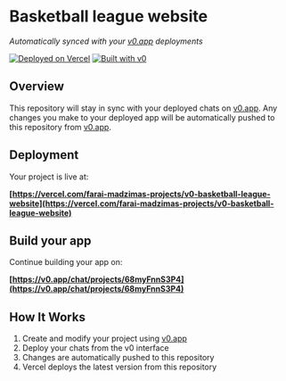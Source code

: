 # Basketball league website

*Automatically synced with your [v0.app](https://v0.app) deployments*

[![Deployed on Vercel](https://img.shields.io/badge/Deployed%20on-Vercel-black?style=for-the-badge&logo=vercel)](https://vercel.com/farai-madzimas-projects/v0-basketball-league-website)
[![Built with v0](https://img.shields.io/badge/Built%20with-v0.app-black?style=for-the-badge)](https://v0.app/chat/projects/68myFnnS3P4)

## Overview

This repository will stay in sync with your deployed chats on [v0.app](https://v0.app).
Any changes you make to your deployed app will be automatically pushed to this repository from [v0.app](https://v0.app).

## Deployment

Your project is live at:

**[https://vercel.com/farai-madzimas-projects/v0-basketball-league-website](https://vercel.com/farai-madzimas-projects/v0-basketball-league-website)**

## Build your app

Continue building your app on:

**[https://v0.app/chat/projects/68myFnnS3P4](https://v0.app/chat/projects/68myFnnS3P4)**

## How It Works

1. Create and modify your project using [v0.app](https://v0.app)
2. Deploy your chats from the v0 interface
3. Changes are automatically pushed to this repository
4. Vercel deploys the latest version from this repository